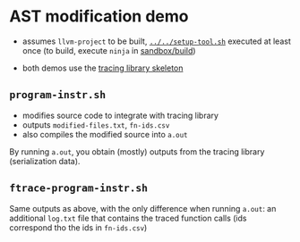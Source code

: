 # AST modification demo

* assumes `llvm-project` to be built, [`../../setup-tool.sh`](../../setup-tool.sh) executed at least once (to build, execute `ninja` in [sandbox/build](../../../build/))

* both demos use the [tracing library skeleton](../../inject-w-library/lib/)

## `program-instr.sh`

* modifies source code to integrate with tracing library
* outputs `modified-files.txt`, `fn-ids.csv`
* also compiles the modified source into `a.out`

By running `a.out`, you obtain (mostly) outputs from the tracing library (serialization data).

## `ftrace-program-instr.sh`

Same outputs as above, with the only difference when running `a.out`: an additional `log.txt` file that contains the traced function calls (ids correspond tho the ids in `fn-ids.csv`)
